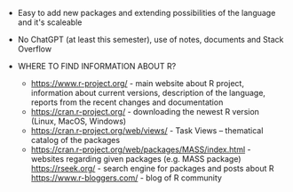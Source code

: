 - Easy to add new packages and extending possibilities of the language and it's scaleable
-  No ChatGPT (at least this semester), use of notes, documents and Stack Overflow

- WHERE TO FIND INFORMATION ABOUT R? 
	- https://www.r-project.org/ - main website about R project, information about current versions, description of the language, reports from the recent changes and documentation 
	- https://cran.r-project.org/ - downloading the newest R version (Linux, MacOS, Windows) 
	- https://cran.r-project.org/web/views/ - Task Views – thematical catalog of the packages 
	- https://cran.r-project.org/web/packages/MASS/index.html - websites regarding given packages (e.g. MASS package) https://rseek.org/ - search engine for packages and posts about R https://www.r-bloggers.com/ - blog of R community

